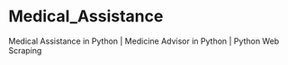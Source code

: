 # Medical_Assistance
Medical Assistance in Python | Medicine Advisor in Python | Python Web Scraping
